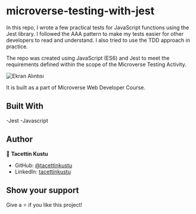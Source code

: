 # microverse-testing-with-jest

In this repo, I wrote a few practical tests for JavaScript functions using the Jest library. I followed the AAA pattern to make my tests easier for other developers to read and understand. I also tried to use the TDD approach in practice.

The repo was created using JavaScript (ES6) and Jest to meet the requirements defined within the scope of the Microverse Testing Activity.

![Ekran Alıntısı](https://user-images.githubusercontent.com/51737508/125679914-d38af794-48f5-4484-81cd-7e141b3e9a66.PNG)


It is built as a part of Microverse Web Developer Course. 

## Built With

-Jest
-Javascript

## Author
👤 **Tacettin Kustu**

- GitHub: [@tacettinkustu](https://github.com/tacettinkustu)
- LinkedIn: [tacettinkustu](https://www.linkedin.com/in/tacettin-k%C3%BCst%C3%BC-aaba721b5/)

## Show your support

Give a ⭐️ if you like this project!